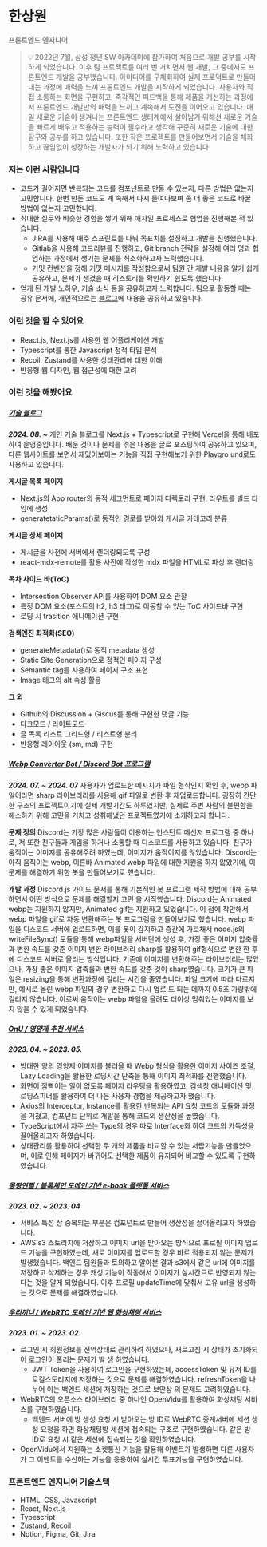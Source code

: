 
# 한상원
<font color="#7f7f7f">**프론트엔드 엔지니어**</font>
> 💡 2022년 7월, 삼성 청년 SW 아카데미에 참가하여 처음으로 개발 공부를 시작하게 되었습니다. 이후 팀 프로젝트를 여러 번 거치면서 웹 개발, 그 중에서도 프론트엔드 개발을 공부했습니다. 
> 아이디어를 구체화하여 실제 프로덕트로 만들어내는 과정에 매력을 느껴 프론트엔드 개발을 시작하게 되었습니다. 사용자와 직접 소통하는 화면을 구현하고, 즉각적인 피드백을 통해 제품을 개선하는 과정에서 프론트엔드 개발만의 매력을 느끼고 계속해서 도전을 이어오고 있습니다. 
> 매일 새로운 기술이 생겨나는 프론트엔드 생태계에서 살아남기 위해선 새로운 기술을 빠르게 배우고 적용하는 능력이 필수라고 생각해 꾸준히 새로운 기술에 대한 탐구와 공부를 하고 있습니다. 또한 작은 프로젝트를 만들어보면서 기술을 체화하고 끊임없이 성장하는 개발자가 되기 위해 노력하고 있습니다.




### 저는 이런 사람입니다

- 코드가 길어지면 반복되는 코드를 컴포넌트로 만들 수 있는지, 다른 방법은 없는지 고민합니다. 한번 만든 코드도 계 속해서 다시 들여다보며 좀 더 좋은 코드로 바꿀 방법이 없는지 고민합니다.
- 최대한 실무와 비슷한 경험을 쌓기 위해 애자일 프로세스로 협업을 진행해본 적 있습니다.
    - JIRA를 사용해 매주 스프린트를 나눠 목표치를 설정하고 개발을 진행했습니다.
    - Gitlab을 사용해 코드리뷰를 진행하고, Git branch 전략을 설정해 여러 명과 협업하는 과정에서 생기는 문제를 최소화하고자 노력했습니다.
    - 커밋 컨벤션을 정해 커밋 메시지를 작성함으로써 팀원 간 개발 내용을 알기 쉽게 공유하고, 문제가 생겼을 때 히스토리를 확인하기 쉽도록 했습니다.
- 얻게 된 개발 노하우, 기술 소식 등을 공유하고자 노력합니다. 팀으로 활동할 때는 공유 문서에, 개인적으로는 [블로그](https://www.swhana.site/blog)에 내용을 공유하고 있습니다.

### 이런 것을 할 수 있어요

- React.js, Next.js를 사용한 웹 어플리케이션 개발
- Typescript를 통한 Javascript 정적 타입 분석
- Recoil, Zustand를 사용한 상태관리에 대한 이해
- 반응형 웹 디자인, 웹 접근성에 대한 고려

### 이런 것을 해봤어요

##### [**기술 블로그**](https://www.swhana.site/blog)
_**2024. 08. ~**_ 
개인 기술 블로그를 Next.js + Typescript로 구현해 Vercel을 통해 배포하여 운영중입니다. 배운 것이나 문제를 겪은 내용을 글로 포스팅하여 공유하고 있으며, 다른 웹사이트를 보면서 재밌어보이는 기능을 직접 구현해보기 위한 Playgro und로도 사용하고 있습니다.

**게시글 목록 페이지**
- Next.js의 App router의 동적 세그먼트로 페이지 디렉토리 구현, 라우트를 빌드 타임에 생성
- generatetaticParams()로 동적인 경로를 받아와 게시글 카테고리 분류

**게시글 상세 페이지**
- 게시글을 사전에 서버에서 렌더링되도록 구성
- react-mdx-remote를 활용 사전에 작성한 mdx 파일을 HTML로 파싱 후 렌더링

**목차 사이드 바(ToC)**
- Intersection Observer API를 사용하여 DOM 요소 관찰
- 특정 DOM 요소(포스트의 h2, h3 태그)로 이동할 수 있는 ToC 사이드바 구현
- 로딩 시 trasition 애니메이션 구현

**검색엔진 최적화(SEO)**
- generateMetadata()로 동적 metadata 생성
- Static Site Generation으로 정적인 페이지 구성
- Semantic tag를 사용하여 페이지 구조 표현
- Image 태그의 alt 속성 활용

**그 외**
- Github의 Discussion + Giscus를 통해 구현한 댓글 기능
- 다크모드 / 라이트모드
- 글 목록 리스트 그리드형 / 리스트형 분리
- 반응형 레이아웃 (sm, md) 구현

##### [Webp Converter Bot / Discord Bot 프로그램](https://github.com/swhana/webpConverter)
_**2024. 07. ~ 2024. 07**_
사용자가 업로드한 메시지가 파일 형식인지 확인 후, webp 파일이라면 sharp 라이브러리를 사용해 gif 파일로 변환 후 재업로드합니다. 굉장히 간단한 구조의 프로젝트이기에 실제 개발기간도 하루였지만, 실제로 주변 사람의 불편함을 해소하기 위해 고민을 거치고 성취해냈던 프로젝트였기에 소개하고자 합니다.

**문제 정의** 
Discord는 가장 많은 사람들이 이용하는 인스턴트 메신저 프로그램 중 하나로, 저 또한 친구들과 게임을 하거나 소통할 때 디스코드를 사용하고 있습니다. 친구가 움직이는 이미지를 공유해주려 하였는데, 이미지가 움직이지를 않았습니다. Discord는 아직 움직이는 webp, 이른바 Animated webp 파일에 대한 지원을 하지 않았기에, 이 문제를 해결하기 위한 봇을 만들어보기로 했습니다.

**개발 과정** 
Discord.js 가이드 문서를 통해 기본적인 봇 프로그램 제작 방법에 대해 공부하면서 어떤 방식으로 문제를 해결할지 고민 을 시작했습니다. Discord는 Animated webp는 지원하지 않지만, Animated gif는 지원하고 있었습니다. 이 점에 착안해서 webp 파일을 gif로 자동 변환해주는 봇 프로그램을 만들어보기로 했습니다. 
webp 파일을 디스코드 서버에 업로드하면, 이를 봇이 감지하고 중간에 가로채서 node.js의 writeFileSync() 모듈을 통해 webp파일을 서버단에 생성 후, 가장 좋은 이미지 압축률과 변환 속도를 갖춘 이미지 변환 라이브러리 sharp를 활용하여 gif형식으로 변환 한 후에 디스코드 서버로 올리는 방식입니다. 기존에 이미지를 변환해주는 라이브러리는 많았으나, 가장 좋은 이미지 압축률과 변환 속도를 갖춘 것이 sharp였습니다. 크기가 큰 파일은 resizing을 통해 변환과정에 걸리는 시간을 줄였습니다. 파일 크기에 따라 다르지만, 예시로 올린 webp 파일의 경우 변환하고 다시 업로 드 되는 데까지 0.5초 가량밖에 걸리지 않습니다. 이로써 움직이는 webp 파일을 올려도 더이상 멈춰있는 이미지를 보지 않을 수 있게 되었습니다.

##### [OnU / 영양제 추천 서비스](https://github.com/swhana/OnU)
_**2023. 04. ~ 2023. 05.**_

- 방대한 양의 영양제 이미지를 불러올 때 Webp 형식을 활용한 이미지 사이즈 조절, Lazy Loading을 활용한 로딩시간 단축을 통해 이미지 최적화를 진행했습니다.
- 화면이 깜빡이는 일이 없도록 페이지 라우팅을 활용하였고, 검색창 애니메이션 및 로딩스피너를 활용하여 더 나은 사용자 경험을 제공하고자 했습니다.
- Axios의 Interceptor, Instance를 활용한 반복되는 API 요청 코드의 모듈화 과정을 거쳤고, 컴포넌트 단위로 개발을 통해 코드의 생산성을 높였습니다.
- TypeScript에서 자주 쓰는 Type의 경우 따로 Interface화 하여 코드의 가독성을 끌어올리고자 하였습니다.
- 상태관리를 활용하여 선택한 두 개의 제품을 비교할 수 있는 서랍기능을 만들었으며, 이로 인해 페이지가 바뀌어도 선택한 제품이 유지되어 비교할 수 있도록 구현하였습니다.

##### [몽땅연필 / 블록체인 도메인 기반 e-book 플랫폼 서비스](https://github.com/swhana/mongtang)
_**2023. 02. ~ 2023. 04**_

- 서비스 특성 상 중복되는 부분은 컴포넌트로 만들어 생산성을 끌어올리고자 하였습니다.
- AWS s3 스토리지에 저장하고 이미지 url을 받아오는 방식으로 프로필 이미지 업로드 기능을 구현하였는데, 새로 이미지를 업로드할 경우 바로 적용되지 않는 문제가 발생했습니다. 백엔드 팀원들과 토의하고 알아본 결과 s3에서 같은 url에 이미지를 저장하고 삭제하는 경우 캐싱 기능이 작동해서 이미지가 실시간으로 반영되지 않는다는 것을 알게 되었습니다. 이후 프로필 updateTime에 맞춰서 고유 url을 생성하는 것으로 문제를 해결하였습니다.

##### [우리끼니 / WebRTC 도메인 기반 웹 화상채팅 서비스](https://github.com/swhana/woorikkini)
_**2023. 01. ~ 2023. 02.**_

- 로그인 시 회원정보를 전역상태로 관리하려 하였으나, 새로고침 시 상태가 초기화되어 로그인이 풀리는 문제가 발 생 하였습니다.
    - JWT Token을 사용하여 로그인을 구현하였는데, accessToken 및 유저 ID를 로컬스토리지에 저장하는 것으로 문제를 해결하였습니다. refreshToken을 나누어 이는 백엔드 세션에 저장하는 것으로 보안상 의 문제도 고려하였습니다.
- WebRTC의 오픈소스 라이브러리 중 하나인 OpenVidu를 활용하여 화상채팅 서비스를 구현하였습니다.
    - 백엔드 서버에 방 생성 요청 시 받아오는 방 ID로 WebRTC 중계서버에 세션 생성 요청을 하면 화상채팅방 세션에 접속되는 구조로 구현하였습니다. 같은 방 ID로 요청 시 같은 세션에 접속되는 것을 확인하였습니다.
- OpenVidu에서 지원하는 소켓통신 기능을 활용해 이벤트가 발생하면 다른 사용자가 그 이벤트를 수신하는 기능을 응용하여 실시간 투표기능을 구현하였습니다.

### 프론트엔드 엔지니어 기술스택

- HTML, CSS, Javascript
- React, Next.js
- Typescript
- Zustand, Recoil
- Notion, Figma, Git, Jira
